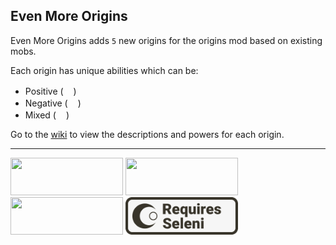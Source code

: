 ## Even More Origins

Even More Origins adds `5` new origins for the origins mod based on existing mobs.

Each origin has unique abilities which can be:
- Positive (<img src="https://static.wikia.nocookie.net/minecraft_gamepedia/images/c/c3/Bucket_of_Axolotl_JE1_BE1.png" width="16" height="16"/>)
- Negative (<img src="https://static.wikia.nocookie.net/minecraft_gamepedia/images/7/74/Lava_Bucket_JE2_BE2.png" width="16" height="16"/>)
- Mixed (<img src="https://static.wikia.nocookie.net/minecraft_gamepedia/images/2/26/Bucket_of_Pufferfish_JE2_BE2.png" width="16" height="16"/>)

Go to the [wiki](https://github.com/CoutteauSam/Even-More-Origins/wiki) to view the descriptions and powers for each origin.

***

<a href="https://www.curseforge.com/minecraft/mc-mods/fabric-api"><img src="https://i.imgur.com/HabVZJR.png" width="180" height="60"/></a> 
<a href="https://www.curseforge.com/minecraft/mc-mods/origins"><img src="https://i.imgur.com/mOYS065.png" width="180" height="60"/></a> 
<a href="https://www.curseforge.com/minecraft/mc-mods/pehkui"><img src="https://cdn.discordapp.com/attachments/747200097015562250/840039825678663741/pehkui_badge.png" width="180" height="60"/></a>
<a href="https://www.curseforge.com/minecraft/mc-mods/seleni"><img src="https://raw.githubusercontent.com/CoutteauSam/Seleni/main/extra/seleni_badge.png" width="180" height="60"/></a>
